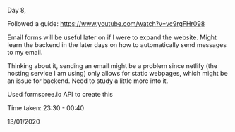 Day 8,

Followed a guide: https://www.youtube.com/watch?v=vc9rgFHr098

Email forms will be useful later on if I were to expand the website. Might learn the backend in the later days on how to automatically send messages to my email.

Thinking about it, sending an email might be a problem since netlify (the hosting service I am using) only allows for static webpages, which might be an issue for backend. Need to study a little more into it.

Used formspree.io API to create this

Time taken: 23:30 - 00:40

13/01/2020